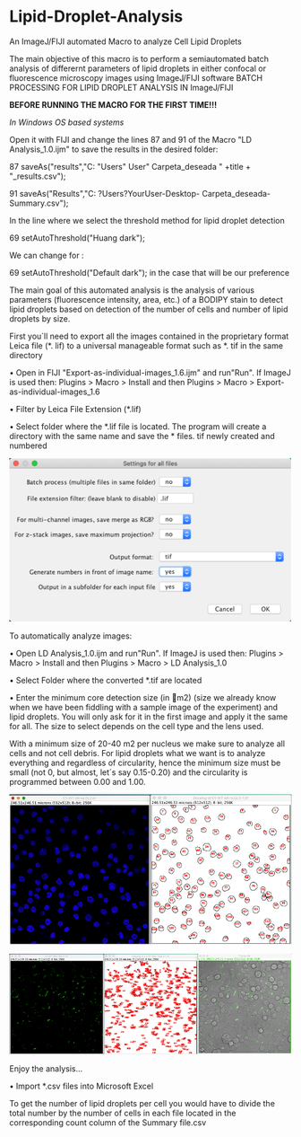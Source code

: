 # Lipid-Droplet-Analysis
An ImageJ/FIJI automated Macro to analyze Cell Lipid Droplets

The main objective of this macro is to perform a semiautomated batch analysis of differernt parameters of lipid droplets in either confocal or fluorescence microscopy images using ImageJ/FIJI software
BATCH PROCESSING FOR LIPID DROPLET ANALYSIS IN ImageJ/FIJI



**BEFORE RUNNING THE MACRO FOR THE FIRST TIME!!!**

*In Windows OS based systems*

Open it with FIJI and change the lines  87 and 91 of the Macro "LD Analysis_1.0.ijm" to save the results in the desired folder:

87 saveAs("results","C: "Users" User" Carpeta_deseada " +title + "_results.csv");

91 saveAs("Results","C: ?Users?YourUser-Desktop- Carpeta_deseada-Summary.csv");

In the line where we select the threshold method for  lipid droplet detection

69 setAutoThreshold("Huang dark");

We can change for :

69 setAutoThreshold("Default dark"); in the case that will be our preference


The main goal of this automated analysis is the analysis of various parameters (fluorescence intensity, area, etc.) of a BODIPY stain to detect lipid droplets based on detection of the number of cells and number of lipid droplets  by size.

First you´ll need to export all the images contained in the proprietary format Leica  file  (*. lif) to a universal manageable  format such as *. tif  in the same directory

•	Open in FIJI  "Export-as-individual-images_1.6.ijm" and run"Run". If  ImageJ is used  then:  Plugins  > Macro >  Install and then  Plugins  > Macro >  Export-as-individual-images_1.6

•	Filter by Leica File Extension (*.lif)

 

•	Select folder where the *.lif file is located. The program will create a directory with the same name and save the *  files. tif  newly created  and numbered

![Alt text](lif.png)

To automatically analyze images:

•	Open LD Analysis_1.0.ijm and run"Run". If ImageJ  is used  then:  Plugins  > Macro >  Install and then  Plugins  > Macro > LD Analysis_1.0

•	Select Folder where the converted *.tif are located




•	Enter the minimum core detection size (in m2)  (size we already know when we have been fiddling with a sample image of the experiment) and lipid droplets. You will only ask for it in the first image and apply it the same for all. The size to select depends on the cell type and the lens used.

 

With a minimum size  of 20-40  m2 per nucleus we make sure to analyze all cells and not cell debris. For  lipid droplets what we want is to analyze everything and regardless of circularity, hence the minimum size must be small (not 0, but almost, let´s say 0.15-0.20) and the circularity is programmed between 0.00 and 1.00.

![Alt text](Cells.png)

![Alt text](Cells2.png)

Enjoy the analysis...

•	Import *.csv files into Microsoft Excel

 
To get the number of lipid droplets  per cell you would have to divide the total number by the number of cells in each file located in the corresponding count column  of  the Summary file.csv

